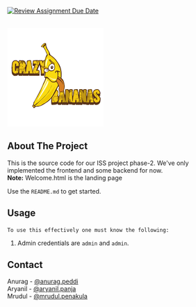 [![Review Assignment Due Date](https://classroom.github.com/assets/deadline-readme-button-24ddc0f5d75046c5622901739e7c5dd533143b0c8e959d652212380cedb1ea36.svg)](https://classroom.github.com/a/M9yOg1uw)



<!-- Improved compatibility of back to top link: See: https://github.com/othneildrew/Best-README-Template/pull/73 -->

<!--
*** Thanks for checking out the Best-README-Template. If you have a suggestion
*** that would make this better, please fork the repo and create a pull request
*** or simply open an issue with the tag "enhancement".
*** Don't forget to give the project a star!
*** Thanks again! Now go create something AMAZING! :D
-->



<!-- PROJECT SHIELDS -->
<!--
*** I'm using markdown "reference style" links for readability.
*** Reference links are enclosed in brackets [ ] instead of parentheses ( ).
*** See the bottom of this document for the declaration of the reference variables
*** for contributors-url, forks-url, etc. This is an optional, concise syntax you may use.
*** https://www.markdownguide.org/basic-syntax/#reference-style-links
-->

<!-- PROJECT LOGO -->
<br />
<img src="./pics/logo.png">

<!-- ABOUT THE PROJECT -->
## About The Project



This is the source code for our ISS project phase-2. We've only implemented the frontend and some backend for now.\
**Note:** Welcome.html is the landing page

Use the `README.md` to get started.


## Usage

    To use this effectively one must know the following:

1.  Admin credentials are `admin` and `admin`.


<!-- CONTACT -->
## Contact

Anurag - [@anurag.peddi](anurag.peddi@students.iiit.ac.in) \
Aryanil - [@aryanil.panja](aryanil.panja@research.iiit.ac.in)\
Mrudul - [@mrudul.penakula](mrudul.penakula@students.iiit.ac.in)